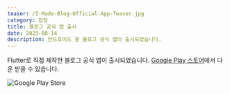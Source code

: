 ```yaml
---
teaser: /I-Made-Blog-Official-App-Teaser.jpg
category: 잡담
title: 블로그 공식 앱 출시
date: 2023-08-14
description: 안드로이드 용 블로그 공식 앱이 출시되었습니다.
---
```


Flutter로 직접 제작한 블로그 공식 앱이 출시되었습니다. [Google Play 스토어](https://play.google.com/store/apps/details?id=com.d3h1.blog)에서 다운 받을 수 있습니다.

![Google Play Store](/I-Made-Blog-Official-App-Google-Play-Store.png)